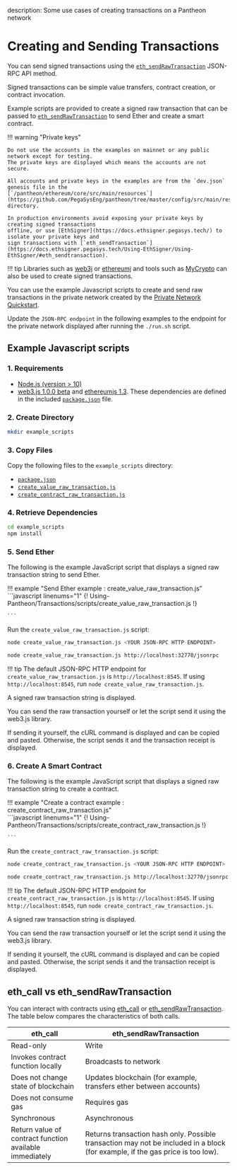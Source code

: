 description: Some use cases of creating transactions on a Pantheon network
<!--- END of page meta data -->

# Creating and Sending Transactions

You can send signed transactions using the [`eth_sendRawTransaction`](../../Reference/Pantheon-API-Methods.md#eth_sendrawtransaction) JSON-RPC API method.

Signed transactions can be simple value transfers, contract creation, or contract invocation.

Example scripts are provided to create a signed raw transaction that can be passed to 
[`eth_sendRawTransaction`](../../Reference/Pantheon-API-Methods.md#eth_sendrawtransaction) to send Ether
and create a smart contract.

!!! warning "Private keys"

    Do not use the accounts in the examples on mainnet or any public network except for testing.
    The private keys are displayed which means the accounts are not secure.
    
    All accounts and private keys in the examples are from the `dev.json` genesis file in the 
    [`/pantheon/ethereum/core/src/main/resources`](https://github.com/PegaSysEng/pantheon/tree/master/config/src/main/resources) directory.

    In production environments avoid exposing your private keys by creating signed transactions 
    offline, or use [EthSigner](https://docs.ethsigner.pegasys.tech/) to isolate your private keys and 
    sign transactions with [`eth_sendTransaction`](https://docs.ethsigner.pegasys.tech/Using-EthSigner/Using-EthSigner/#eth_sendtransaction). 
                     
!!! tip
    Libraries such as [web3j](https://github.com/web3j/web3j) or [ethereumj](https://github.com/ethereum/ethereumj)
    and tools such as [MyCrypto](https://mycrypto.com/) can also be used to create signed transactions.

You can use the example Javascript scripts to create and send raw transactions in the private network 
created by the [Private Network Quickstart](../../Tutorials/Private-Network-Quickstart.md).

Update the `JSON-RPC endpoint` in the following examples to the endpoint for the private 
network displayed after running the `./run.sh` script.

## Example Javascript scripts

### 1. Requirements

- [Node.js (version > 10)](https://nodejs.org/en/download/)  
- [web3.js 1.0.0 beta](https://github.com/ethereum/web3.js/) and [ethereumjs 1.3](https://github.com/ethereumjs/ethereumjs-tx).
These dependencies are defined in the included [`package.json`](scripts/package.json) file.

### 2. Create Directory
```bash
mkdir example_scripts
```

### 3. Copy Files
Copy the following files to the `example_scripts` directory:

- [`package.json`](scripts/package.json)
- [`create_value_raw_transaction.js`](scripts/create_value_raw_transaction.js)
- [`create_contract_raw_transaction.js`](scripts/create_contract_raw_transaction.js)

### 4. Retrieve Dependencies
```bash
cd example_scripts
npm install
```

### 5. Send Ether
The following is the example JavaScript script that displays a signed raw transaction string to send Ether.

!!! example "Send Ether example : create_value_raw_transaction.js"
    ```javascript linenums="1"
{! Using-Pantheon/Transactions/scripts/create_value_raw_transaction.js !}
     
    ```

Run the `create_value_raw_transaction.js` script:

```bash tab="Command"
node create_value_raw_transaction.js <YOUR JSON-RPC HTTP ENDPOINT>
```

```bash tab="Example"
node create_value_raw_transaction.js http://localhost:32770/jsonrpc
```

!!! tip
    The default JSON-RPC HTTP endpoint for `create_value_raw_transaction.js` is `http://localhost:8545`.
    If using `http://localhost:8545`, run `node create_value_raw_transaction.js`.
    
A signed raw transaction string is displayed.

You can send the raw transaction yourself or let the script send it using the web3.js library.

If sending it yourself, the cURL command is displayed and can be copied and pasted. Otherwise, the script sends it and
the transaction receipt is displayed.

### 6. Create A Smart Contract
The following is the example JavaScript script that displays a signed raw transaction string to create a contract.

!!! example "Create a contract example : create_contract_raw_transaction.js"    
    ```javascript linenums="1"
{! Using-Pantheon/Transactions/scripts/create_contract_raw_transaction.js !}
     
    ```

Run the `create_contract_raw_transaction.js` script:

```bash tab="Command"
node create_contract_raw_transaction.js <YOUR JSON-RPC HTTP ENDPOINT>
```

```bash tab="Example"
node create_contract_raw_transaction.js http://localhost:32770/jsonrpc
```

!!! tip
    The default JSON-RPC HTTP endpoint for `create_contract_raw_transaction.js` is `http://localhost:8545`.
    If using `http://localhost:8545`, run `node create_contract_raw_transaction.js`.
    
A signed raw transaction string is displayed.

You can send the raw transaction yourself or let the script send it using the web3.js library.

If sending it yourself, the cURL command is displayed and can be copied and pasted. Otherwise, the script sends it and
the transaction receipt is displayed.

## eth_call vs eth_sendRawTransaction

You can interact with contracts using [eth_call](../../Reference/Pantheon-API-Methods.md#eth_call) 
or [eth_sendRawTransaction](../../Reference/Pantheon-API-Methods.md#eth_sendrawtransaction). 
The table below compares the characteristics of both calls.

| eth_call                                                | eth_sendRawTransaction                                                                                                         |
|---------------------------------------------------------|--------------------------------------------------------------------------------------------------------------------------------|
| Read-only                                               | Write                                                                                                                          |
| Invokes contract function locally                       | Broadcasts to network                                                                                                          |
| Does not change state of blockchain                     | Updates blockchain (for example, transfers ether between accounts)                                                             |
| Does not consume gas                                    | Requires gas                                                                                                                   |
| Synchronous                                             | Asynchronous                                                                                                                   |
| Return value of contract function available immediately | Returns transaction hash only.  Possible transaction may not be included in a block (for example, if the gas price is too low). |
